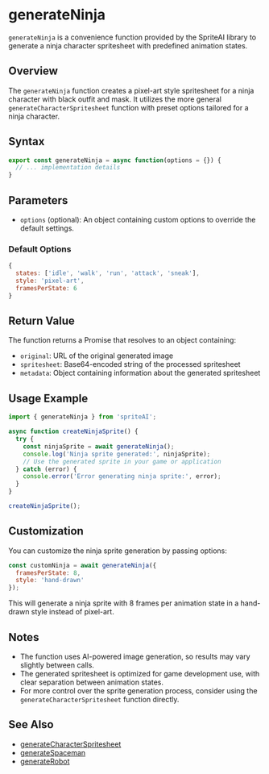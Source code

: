 # generateNinja

`generateNinja` is a convenience function provided by the SpriteAI library to generate a ninja character spritesheet with predefined animation states.

## Overview

The `generateNinja` function creates a pixel-art style spritesheet for a ninja character with black outfit and mask. It utilizes the more general `generateCharacterSpritesheet` function with preset options tailored for a ninja character.

## Syntax

```javascript
export const generateNinja = async function(options = {}) {
  // ... implementation details
}
```

## Parameters

- `options` (optional): An object containing custom options to override the default settings.

### Default Options

```javascript
{
  states: ['idle', 'walk', 'run', 'attack', 'sneak'],
  style: 'pixel-art',
  framesPerState: 6
}
```

## Return Value

The function returns a Promise that resolves to an object containing:

- `original`: URL of the original generated image
- `spritesheet`: Base64-encoded string of the processed spritesheet
- `metadata`: Object containing information about the generated spritesheet

## Usage Example

```javascript
import { generateNinja } from 'spriteAI';

async function createNinjaSprite() {
  try {
    const ninjaSprite = await generateNinja();
    console.log('Ninja sprite generated:', ninjaSprite);
    // Use the generated sprite in your game or application
  } catch (error) {
    console.error('Error generating ninja sprite:', error);
  }
}

createNinjaSprite();
```

## Customization

You can customize the ninja sprite generation by passing options:

```javascript
const customNinja = await generateNinja({
  framesPerState: 8,
  style: 'hand-drawn'
});
```

This will generate a ninja sprite with 8 frames per animation state in a hand-drawn style instead of pixel-art.

## Notes

- The function uses AI-powered image generation, so results may vary slightly between calls.
- The generated spritesheet is optimized for game development use, with clear separation between animation states.
- For more control over the sprite generation process, consider using the `generateCharacterSpritesheet` function directly.

## See Also

- [generateCharacterSpritesheet](./generateCharacterSpritesheet.md)
- [generateSpaceman](./generateSpaceman.md)
- [generateRobot](./generateRobot.md)